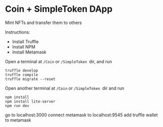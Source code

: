 # Coin + SimpleToken DApp

Mint NFTs and transfer them to others

Instructions:

- Install Truffle
- Install NPM
- Install Metamask


Open a terminal at ```/Coin``` or ```/SimpleToken ```dir, and run
```
truffle develop
truffle compile
truffle migrate --reset
```

Open another terminal at ```/Coin``` or ```/SimpleToken ```dir and run
```
npm install
npm install lite-server
npm run dev
```

go to localhost:3000
connect metamask to localhost:9545
add truffle wallet to metamask